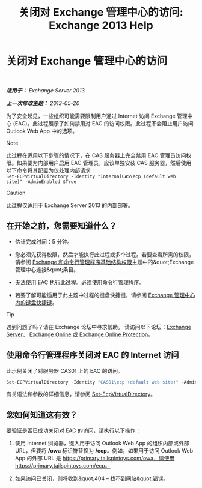﻿---
title: '关闭对 Exchange 管理中心的访问: Exchange 2013 Help'
TOCTitle: 关闭对 Exchange 管理中心的访问
ms:assetid: 49f4fa77-1722-4703-81c9-8724ae0334fb
ms:mtpsurl: https://technet.microsoft.com/zh-cn/library/JJ218639(v=EXCHG.150)
ms:contentKeyID: 50490490
ms.date: 05/21/2018
mtps_version: v=EXCHG.150
ms.translationtype: MT
---

# 关闭对 Exchange 管理中心的访问

 

_**适用于：** Exchange Server 2013_

_**上一次修改主题：** 2013-05-20_

为了安全起见，一些组织可能需要限制用户通过 Internet 访问 Exchange 管理中心 (EAC)。此过程展示了如何禁用对 EAC 的访问权限。此过程不会阻止用户访问 Outlook Web App 中的选项。

> [!NOTE]  
> 此过程在适用以下步骤的情况下，在 CAS 服务器上完全禁用 EAC 管理员访问权限。如果要为内部用户启用 EAC 管理员，应该单独安装 CAS 服务器，然后使用以下命令将其配置为仅处理内部请求：<br />
> <code>Set-ECPVirtualDirectory -Identity &quot;InternalCAS\ecp (default web site)&quot; -AdminEnabled $True</code>


> [!CAUTION]  
> 此过程仅适用于 Exchange Server 2013 的内部部署。


## 在开始之前，您需要知道什么？

  - 估计完成时间：5 分钟。

  - 您必须先获得权限，然后才能执行此过程或多个过程。若要查看所需的权限，请参阅 [Exchange 和命令行管理程序基础结构权限](exchange-and-shell-infrastructure-permissions-exchange-2013-help.md)主题中的\&quot;Exchange 管理中心连接\&quot;条目。

  - 无法使用 EAC 执行此过程。必须使用命令行管理程序。

  - 若要了解可能适用于此主题中过程的键盘快捷键，请参阅 [Exchange 管理中心内的键盘快捷键](keyboard-shortcuts-in-the-exchange-admin-center-exchange-online-protection-help.md)。

> [!TIP]  
> 遇到问题了吗？请在 Exchange 论坛中寻求帮助。 请访问以下论坛：<a href="https://go.microsoft.com/fwlink/p/?linkid=60612">Exchange Server</a>、 <a href="https://go.microsoft.com/fwlink/p/?linkid=267542">Exchange Online</a> 或 <a href="https://go.microsoft.com/fwlink/p/?linkid=285351">Exchange Online Protection</a>。


## 使用命令行管理程序关闭对 EAC 的 Internet 访问

此示例关闭了对服务器 CAS01 上的 EAC 的访问。

```PowerShell
Set-ECPVirtualDirectory -Identity "CAS01\ecp (default web site)" -AdminEnabled $false
```

有关语法和参数的详细信息，请参阅 [Set-EcpVirtualDirectory](https://technet.microsoft.com/zh-cn/library/dd297991\(v=exchg.150\))。

## 您如何知道这有效？

要验证是否已成功关闭对 EAC 的访问，请执行以下操作：

1.  使用 Internet 浏览器，键入用于访问 Outlook Web App 的组织内部或外部 URL，但要将 **/owa** 标识符替换为 **/ecp**。例如，如果用于访问 Outlook Web App 的外部 URL 是 https://primary.tailspintoys.com/owa，请使用 https://primary.tailspintoys.com/ecp。

2.  如果访问已关闭，则将收到\&quot;404 – 找不到网站\&quot;错误。

